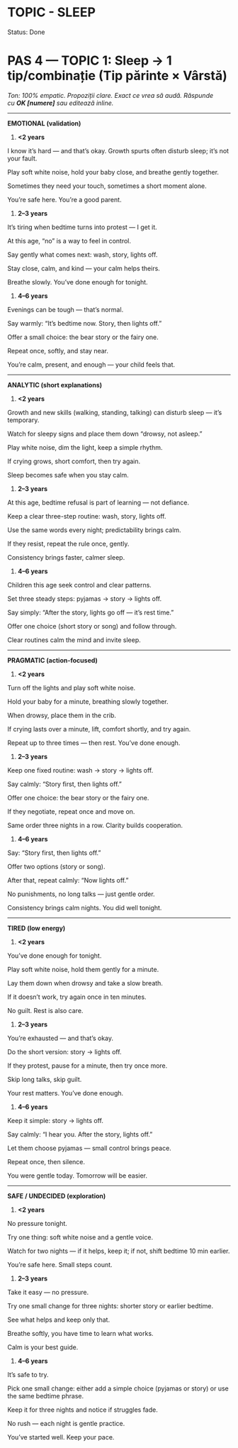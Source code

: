 # TOPIC - SLEEP

Status: Done

# PAS 4 — TOPIC 1: **Sleep** → 1 tip/combinație (**Tip părinte × Vârstă**)

*Ton: 100% empatic. Propoziții clare. Exact ce vrea să audă. Răspunde cu **OK [numere]** sau editează inline.*

---

**EMOTIONAL (validation)**

1. **<2 years**

I know it’s hard — and that’s okay. Growth spurts often disturb sleep; it’s not your fault.

Play soft white noise, hold your baby close, and breathe gently together.

Sometimes they need your touch, sometimes a short moment alone.

You’re safe here. You’re a good parent.

1. **2–3 years**

It’s tiring when bedtime turns into protest — I get it.

At this age, “no” is a way to feel in control.

Say gently what comes next: wash, story, lights off.

Stay close, calm, and kind — your calm helps theirs.

Breathe slowly. You’ve done enough for tonight.

1. **4–6 years**

Evenings can be tough — that’s normal.

Say warmly: “It’s bedtime now. Story, then lights off.”

Offer a small choice: the bear story or the fairy one.

Repeat once, softly, and stay near.

You’re calm, present, and enough — your child feels that.

---

**ANALYTIC (short explanations)**

1. **<2 years**

Growth and new skills (walking, standing, talking) can disturb sleep — it’s temporary.

Watch for sleepy signs and place them down “drowsy, not asleep.”

Play white noise, dim the light, keep a simple rhythm.

If crying grows, short comfort, then try again.

Sleep becomes safe when you stay calm.

1. **2–3 years**

At this age, bedtime refusal is part of learning — not defiance.

Keep a clear three-step routine: wash, story, lights off.

Use the same words every night; predictability brings calm.

If they resist, repeat the rule once, gently.

Consistency brings faster, calmer sleep.

1. **4–6 years**

Children this age seek control and clear patterns.

Set three steady steps: pyjamas → story → lights off.

Say simply: “After the story, lights go off — it’s rest time.”

Offer one choice (short story or song) and follow through.

Clear routines calm the mind and invite sleep.

---

**PRAGMATIC (action-focused)**

1. **<2 years**

Turn off the lights and play soft white noise.

Hold your baby for a minute, breathing slowly together.

When drowsy, place them in the crib.

If crying lasts over a minute, lift, comfort shortly, and try again.

Repeat up to three times — then rest. You’ve done enough.

1. **2–3 years**

Keep one fixed routine: wash → story → lights off.

Say calmly: “Story first, then lights off.”

Offer one choice: the bear story or the fairy one.

If they negotiate, repeat once and move on.

Same order three nights in a row. Clarity builds cooperation.

1. **4–6 years**

Say: “Story first, then lights off.”

Offer two options (story or song).

After that, repeat calmly: “Now lights off.”

No punishments, no long talks — just gentle order.

Consistency brings calm nights. You did well tonight.

---

**TIRED (low energy)**

1. **<2 years**

You’ve done enough for tonight.

Play soft white noise, hold them gently for a minute.

Lay them down when drowsy and take a slow breath.

If it doesn’t work, try again once in ten minutes.

No guilt. Rest is also care.

1. **2–3 years**

You’re exhausted — and that’s okay.

Do the short version: story → lights off.

If they protest, pause for a minute, then try once more.

Skip long talks, skip guilt.

Your rest matters. You’ve done enough.

1. **4–6 years**

Keep it simple: story → lights off.

Say calmly: “I hear you. After the story, lights off.”

Let them choose pyjamas — small control brings peace.

Repeat once, then silence.

You were gentle today. Tomorrow will be easier.

---

**SAFE / UNDECIDED (exploration)**

1. **<2 years**

No pressure tonight.

Try one thing: soft white noise and a gentle voice.

Watch for two nights — if it helps, keep it; if not, shift bedtime 10 min earlier.

You’re safe here. Small steps count.

1. **2–3 years**

Take it easy — no pressure.

Try one small change for three nights: shorter story or earlier bedtime.

See what helps and keep only that.

Breathe softly, you have time to learn what works.

Calm is your best guide.

1. **4–6 years**

It’s safe to try.

Pick one small change: either add a simple choice (pyjamas or story) or use the same bedtime phrase.

Keep it for three nights and notice if struggles fade.

No rush — each night is gentle practice.

You’ve started well. Keep your pace.
